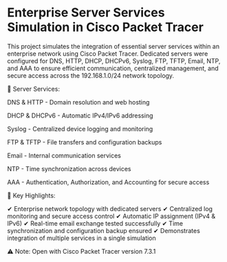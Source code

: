 # Enterprise Server Services Simulation in Cisco Packet Tracer

This project simulates the integration of essential server services within an enterprise network using Cisco Packet Tracer. Dedicated servers were configured for DNS, HTTP, DHCP, DHCPv6, Syslog, FTP, TFTP, Email, NTP, and AAA to ensure efficient communication, centralized management, and secure access across the 192.168.1.0/24 network topology.

📌 Server Services:

DNS & HTTP - Domain resolution and web hosting

DHCP & DHCPv6 - Automatic IPv4/IPv6 addressing

Syslog - Centralized device logging and monitoring

FTP & TFTP - File transfers and configuration backups

Email - Internal communication services

NTP - Time synchronization across devices

AAA - Authentication, Authorization, and Accounting for secure access

📌 Key Highlights:

✔ Enterprise network topology with dedicated servers
✔ Centralized log monitoring and secure access control
✔ Automatic IP assignment (IPv4 & IPv6)
✔ Real-time email exchange tested successfully
✔ Time synchronization and configuration backup ensured
✔ Demonstrates integration of multiple services in a single simulation

⚠️ Note: Open with Cisco Packet Tracer version 7.3.1

